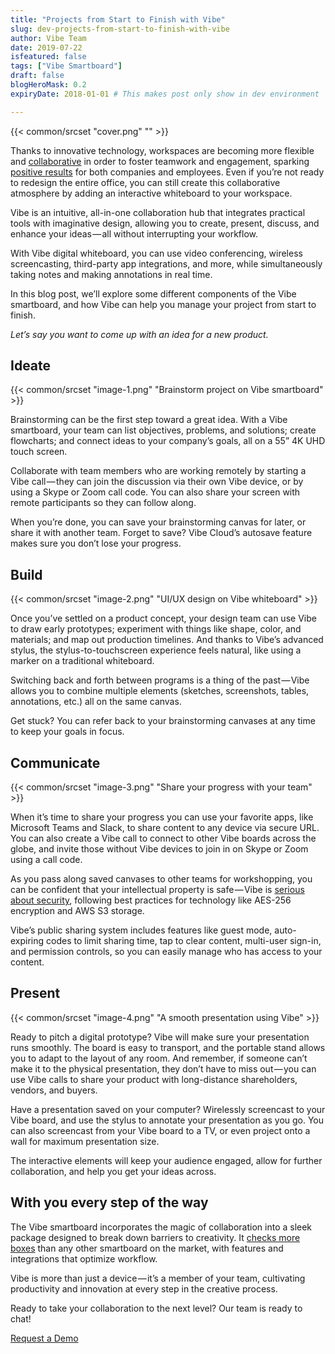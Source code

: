 ```yaml
---
title: "Projects from Start to Finish with Vibe"
slug: dev-projects-from-start-to-finish-with-vibe
author: Vibe Team
date: 2019-07-22
isfeatured: false
tags: ["Vibe Smartboard"]
draft: false
blogHeroMask: 0.2
expiryDate: 2018-01-01 # This makes post only show in dev environment

---
```

{{< common/srcset "cover.png" "" >}}


Thanks to innovative technology, workspaces are becoming more flexible and [collaborative](https://medium.com/vibe-team/how-to-build-a-collaborative-workspace-and-why-you-should-e3eaebbf799e) in order to foster teamwork and engagement, sparking [positive results](https://hbr.org/2014/10/workspaces-that-move-people) for both companies and employees. Even if you’re not ready to redesign the entire office, you can still create this collaborative atmosphere by adding an interactive whiteboard to your workspace.

Vibe is an intuitive, all-in-one collaboration hub that integrates practical tools with imaginative design, allowing you to create, present, discuss, and enhance your ideas — all without interrupting your workflow.

With Vibe digital whiteboard, you can use video conferencing, wireless screencasting, third-party app integrations, and more, while simultaneously taking notes and making annotations in real time.

In this blog post, we’ll explore some different components of the Vibe smartboard, and how Vibe can help you manage your project from start to finish.

*Let’s say you want to come up with an idea for a new product.*

## Ideate


{{< common/srcset "image-1.png" "Brainstorm project on Vibe smartboard" >}}


Brainstorming can be the first step toward a great idea. With a Vibe smartboard, your team can list objectives, problems, and solutions; create flowcharts; and connect ideas to your company’s goals, all on a 55” 4K UHD touch screen.

Collaborate with team members who are working remotely by starting a Vibe call — they can join the discussion via their own Vibe device, or by using a Skype or Zoom call code. You can also share your screen with remote participants so they can follow along.

When you’re done, you can save your brainstorming canvas for later, or share it with another team. Forget to save? Vibe Cloud’s autosave feature makes sure you don’t lose your progress.


## Build
{{< common/srcset "image-2.png" "UI/UX design on Vibe whiteboard" >}}


Once you’ve settled on a product concept, your design team can use Vibe to draw early prototypes; experiment with things like shape, color, and materials; and map out production timelines. And thanks to Vibe’s advanced stylus, the stylus-to-touchscreen experience feels natural, like using a marker on a traditional whiteboard.

Switching back and forth between programs is a thing of the past — Vibe allows you to combine multiple elements (sketches, screenshots, tables, annotations, etc.) all on the same canvas.

Get stuck? You can refer back to your brainstorming canvases at any time to keep your goals in focus.


## Communicate


{{< common/srcset "image-3.png" "Share your progress with your team" >}}


When it’s time to share your progress you can use your favorite apps, like Microsoft Teams and Slack, to share content to any device via secure URL. You can also create a Vibe call to connect to other Vibe boards across the globe, and invite those without Vibe devices to join in on Skype or Zoom using a call code.

As you pass along saved canvases to other teams for workshopping, you can be confident that your intellectual property is safe — Vibe is [serious about security](https://vibe.us/documents/security/), following best practices for technology like AES-256 encryption and AWS S3 storage.

Vibe’s public sharing system includes features like guest mode, auto-expiring codes to limit sharing time, tap to clear content, multi-user sign-in, and permission controls, so you can easily manage who has access to your content.


## Present
{{< common/srcset "image-4.png" "A smooth presentation using Vibe" >}}


Ready to pitch a digital prototype? Vibe will make sure your presentation runs smoothly. The board is easy to transport, and the portable stand allows you to adapt to the layout of any room. And remember, if someone can’t make it to the physical presentation, they don’t have to miss out — you can use Vibe calls to share your product with long-distance shareholders, vendors, and buyers.

Have a presentation saved on your computer? Wirelessly screencast to your Vibe board, and use the stylus to annotate your presentation as you go. You can also screencast from your Vibe board to a TV, or even project onto a wall for maximum presentation size.

The interactive elements will keep your audience engaged, allow for further collaboration, and help you get your ideas across.


## With you every step of the way

The Vibe smartboard incorporates the magic of collaboration into a sleek package designed to break down barriers to creativity. It [checks more boxes](https://medium.com/@vibe.us/vibe-vs-google-jamboard-vs-microsoft-surface-hub-vs-samsung-flip-smartboard-comparison-9e496dd1d56b) than any other smartboard on the market, with features and integrations that optimize workflow.

Vibe is more than just a device — it’s a member of your team, cultivating productivity and innovation at every step in the creative process.

Ready to take your collaboration to the next level? Our team is ready to chat!

[Request a Demo](https://landing.vibe.us/request-demo)

